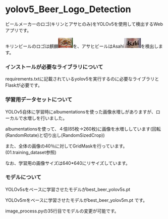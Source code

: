# yolov5_Beer_Logo_Detection

ビールメーカーのロゴ(キリンとアサヒのみ)をYOLOv5を使用して検出するWebアプリです。

キリンビールのロゴは麒麟![キリンロゴ画像](./kirin.jpg)を、アサヒビールはAsahi![アサヒロゴ画像](./asahi.jpg)を検出します。


### インストールが必要なライブラリについて
requirements.txtに記載されているyolov5を実行するのに必要なライブラリとFlaskが必要です。

### 学習用データセットについて
YOLOv5自体に学習時にalbumentationsを使った画像水増しがありますが、ローカルで水増しを行いました。

albumentationsを使って、４倍(65枚→260枚)に画像を水増ししています(回転(RandomRotate)と切り出し(RandomSizedCrop))

また、全体の画像の40％に対してGridMaskを行っています。(01.training_dataset参照)

なお、学習用の画像サイズは640*640にリサイズしています。

### モデルについて
YOLOv5sをベースに学習させたモデルがbest_beer_yolov5s.pt

YOLOv5mをベースに学習させたモデルがbest_beer_yolov5m.pt です。

image_process.pyの35行目でモデルの変更が可能です。


